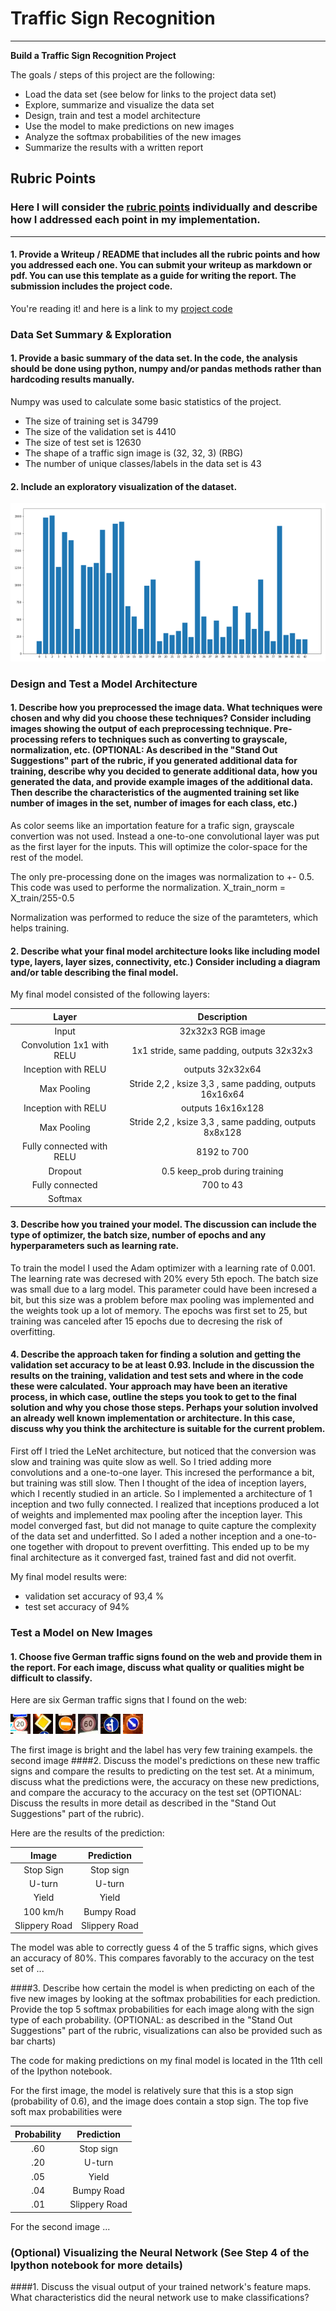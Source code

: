 # **Traffic Sign Recognition** 


---

**Build a Traffic Sign Recognition Project**

The goals / steps of this project are the following:
* Load the data set (see below for links to the project data set)
* Explore, summarize and visualize the data set
* Design, train and test a model architecture
* Use the model to make predictions on new images
* Analyze the softmax probabilities of the new images
* Summarize the results with a written report


## Rubric Points
### Here I will consider the [rubric points](https://review.udacity.com/#!/rubrics/481/view) individually and describe how I addressed each point in my implementation.  

---

#### 1. Provide a Writeup / README that includes all the rubric points and how you addressed each one. You can submit your writeup as markdown or pdf. You can use this template as a guide for writing the report. The submission includes the project code.

You're reading it! and here is a link to my [project code](https://github.com/emilwareus/Trafic_Sign_Classifier/blob/master/Traffic_Sign_Classifier.ipynb)

### Data Set Summary & Exploration

#### 1. Provide a basic summary of the data set. In the code, the analysis should be done using python, numpy and/or pandas methods rather than hardcoding results manually.

Numpy was used to calculate some basic statistics of the project. 

* The size of training set is 34799
* The size of the validation set is 4410
* The size of test set is 12630
* The shape of a traffic sign image is (32, 32, 3) (RBG)
* The number of unique classes/labels in the data set is 43

#### 2. Include an exploratory visualization of the dataset.


![Number for examples of each class in the training set](https://github.com/emilwareus/Trafic_Sign_Classifier/blob/master/img_for_redme/Capture.PNG)

### Design and Test a Model Architecture

#### 1. Describe how you preprocessed the image data. What techniques were chosen and why did you choose these techniques? Consider including images showing the output of each preprocessing technique. Pre-processing refers to techniques such as converting to grayscale, normalization, etc. (OPTIONAL: As described in the "Stand Out Suggestions" part of the rubric, if you generated additional data for training, describe why you decided to generate additional data, how you generated the data, and provide example images of the additional data. Then describe the characteristics of the augmented training set like number of images in the set, number of images for each class, etc.)

As color seems like an importation feature for a trafic sign, grayscale convertion was not used. Instead a one-to-one convolutional layer was put as the first layer for the inputs. This will optimize the color-space for the rest of the model. 

The only pre-processing done on the images was normalization to +- 0.5. This code was used to performe the normalization. 
X_train_norm = X_train/255-0.5

Normalization was performed to reduce the size of the paramteters, which helps training. 


#### 2. Describe what your final model architecture looks like including model type, layers, layer sizes, connectivity, etc.) Consider including a diagram and/or table describing the final model.

My final model consisted of the following layers:

| Layer         		|     Description	        					| 
|:---------------------:|:---------------------------------------------:| 
| Input         		| 32x32x3 RGB image   							| 
| Convolution 1x1 with RELU     	| 1x1 stride, same padding, outputs 32x32x3 	|
| Inception with RELU 	      	| outputs 32x32x64 				|
| Max Pooling	    | Stride 2,2 , ksize 3,3 , same padding, outputs 16x16x64 	|
| Inception with RELU 	      	| outputs 16x16x128 				|
| Max Pooling	    | Stride 2,2 , ksize 3,3 , same padding, outputs 8x8x128 	|
| Fully connected with RELU		| 8192 to 700	|
| Dropout			| 0.5 keep_prob during training        									|
|	Fully connected					|	700 to 43|
|	Softmax					|												|
 


#### 3. Describe how you trained your model. The discussion can include the type of optimizer, the batch size, number of epochs and any hyperparameters such as learning rate.

To train the model I used the Adam optimizer with a learning rate of 0.001. The learning rate was decresed with 20% every 5th epoch. The batch size was small due to a larg model. This parameter could have been incresed a bit, but this size was a problem before max pooling was implemented and the weights took up a lot of memory. The epochs was first set to 25, but training was canceled after 15 epochs due to decresing the risk of overfitting. 

#### 4. Describe the approach taken for finding a solution and getting the validation set accuracy to be at least 0.93. Include in the discussion the results on the training, validation and test sets and where in the code these were calculated. Your approach may have been an iterative process, in which case, outline the steps you took to get to the final solution and why you chose those steps. Perhaps your solution involved an already well known implementation or architecture. In this case, discuss why you think the architecture is suitable for the current problem.

First off I tried the LeNet architecture, but noticed that the conversion was slow and training was quite slow as well. So I tried adding more convolutions and a one-to-one layer. This incresed the performance a bit, but training was still slow. Then I thought of the idea of inception layers, which I recently studied in an article. So I implemented a architecture of 1 inception and two fully connected. I realized that inceptions produced a lot of weights and implemented max pooling after the inception layer. This model converged fast, but did not manage to quite capture the complexity of the data set and underfitted. So I aded a nother inception and a one-to-one together with dropout to prevent overfitting. This ended up to be my final architecture as it converged fast, trained fast and did not overfit. 

My final model results were:
* validation set accuracy of 93,4 %
* test set accuracy of 94%
 

### Test a Model on New Images

#### 1. Choose five German traffic signs found on the web and provide them in the report. For each image, discuss what quality or qualities might be difficult to classify.

Here are six German traffic signs that I found on the web:

![Label: 0](https://github.com/emilwareus/Trafic_Sign_Classifier/blob/master/test_img/0.jpg) ![Label: 12](https://github.com/emilwareus/Trafic_Sign_Classifier/blob/master/test_img/12.jpg) ![Label: 17](https://github.com/emilwareus/Trafic_Sign_Classifier/blob/master/test_img/17.jpg)
![Label: 3](https://github.com/emilwareus/Trafic_Sign_Classifier/blob/master/test_img/3.jpg) ![Label: 37](https://github.com/emilwareus/Trafic_Sign_Classifier/blob/master/test_img/37.jpg) ![Label: 38](https://github.com/emilwareus/Trafic_Sign_Classifier/blob/master/test_img/38.jpg)

The first image is bright and the label has very few training exampels.
the second image
####2. Discuss the model's predictions on these new traffic signs and compare the results to predicting on the test set. At a minimum, discuss what the predictions were, the accuracy on these new predictions, and compare the accuracy to the accuracy on the test set (OPTIONAL: Discuss the results in more detail as described in the "Stand Out Suggestions" part of the rubric).

Here are the results of the prediction:

| Image			        |     Prediction	        					| 
|:---------------------:|:---------------------------------------------:| 
| Stop Sign      		| Stop sign   									| 
| U-turn     			| U-turn 										|
| Yield					| Yield											|
| 100 km/h	      		| Bumpy Road					 				|
| Slippery Road			| Slippery Road      							|


The model was able to correctly guess 4 of the 5 traffic signs, which gives an accuracy of 80%. This compares favorably to the accuracy on the test set of ...

####3. Describe how certain the model is when predicting on each of the five new images by looking at the softmax probabilities for each prediction. Provide the top 5 softmax probabilities for each image along with the sign type of each probability. (OPTIONAL: as described in the "Stand Out Suggestions" part of the rubric, visualizations can also be provided such as bar charts)

The code for making predictions on my final model is located in the 11th cell of the Ipython notebook.

For the first image, the model is relatively sure that this is a stop sign (probability of 0.6), and the image does contain a stop sign. The top five soft max probabilities were

| Probability         	|     Prediction	        					| 
|:---------------------:|:---------------------------------------------:| 
| .60         			| Stop sign   									| 
| .20     				| U-turn 										|
| .05					| Yield											|
| .04	      			| Bumpy Road					 				|
| .01				    | Slippery Road      							|


For the second image ... 

### (Optional) Visualizing the Neural Network (See Step 4 of the Ipython notebook for more details)
####1. Discuss the visual output of your trained network's feature maps. What characteristics did the neural network use to make classifications?


